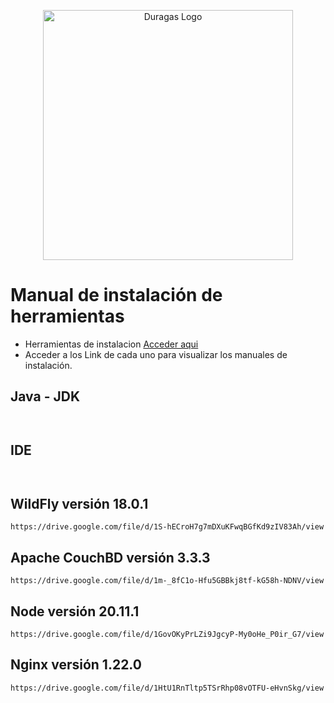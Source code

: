 <p align="center"><a href="#" target="_blank"><img src="https://duragaspromo.com/img/logo.png" width="400" alt="Duragas Logo"></a></p>

# Manual de instalación de herramientas
- Herramientas de instalacion [Acceder aqui](https://drive.google.com/drive/folders/1_rH6gyEHxHU9gEWceB1TGlBQdeyhqlD0)
- Acceder a los Link de cada uno para visualizar los manuales de instalación.
 

## Java - JDK
```
 
```
<!-- ## Apache Maven 3.8.6
```
URL: 
``` -->
## IDE 
```
 
```
## WildFly versión 18.0.1 
```
https://drive.google.com/file/d/1S-hECroH7g7mDXuKFwqBGfKd9zIV83Ah/view
```
## Apache CouchBD versión 3.3.3
```
https://drive.google.com/file/d/1m-_8fC1o-Hfu5GBBkj8tf-kG58h-NDNV/view
```
## Node versión 20.11.1
```
https://drive.google.com/file/d/1GovOKyPrLZi9JgcyP-My0oHe_P0ir_G7/view
```
## Nginx versión 1.22.0
```
https://drive.google.com/file/d/1HtU1RnTltp5TSrRhp08vOTFU-eHvnSkg/view
```

